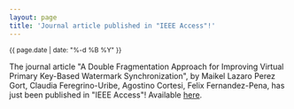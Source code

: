 ```yaml
---
layout: page
title: 'Journal article published in "IEEE Access"!'
---
```


<small>{{ page.date | date: "%-d %B %Y" }}</small>

The journal article "A Double Fragmentation Approach for Improving Virtual Primary Key-Based Watermark Synchronization", by Maikel Lazaro Perez Gort, Claudia Feregrino-Uribe, Agostino Cortesi, Felix Fernandez-Pena, has just been published in "IEEE Access"! Available [here](https://doi.org/10.1109/ACCESS.2020.2979659).

